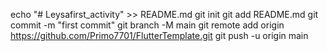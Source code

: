 echo "# Leysafirst_activity" >> README.md
git init
git add README.md
git commit -m "first commit"
git branch -M main
git remote add origin https://github.com/Primo7701/FlutterTemplate.git
git push -u origin main
